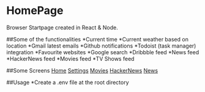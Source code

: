 # HomePage
 Browser Startpage created in React & Node.
 
 ##Some of the functionalities
  *Current time
  *Current weather based on location
  *Gmail latest emails
  *Github notifications
  *Todoist (task manager) integration
  *Favourite websites
  *Google search
  *Dribbble feed
  *News feed
  *HackerNews feed
  *Movies feed
  *TV Shows feed
  
  ##Some Screens
  [Home](https://imgurl.me/image/dPApM)
  [Settings](https://imgurl.me/image/dPoch)
  [Movies](https://imgurl.me/image/dPmMv)
  [HackerNews](https://imgurl.me/image/dPljH)
  [News](https://imgurl.me/image/dPOGR)
  
  ##Usage
  *Create a .env file at the root directory 
  


